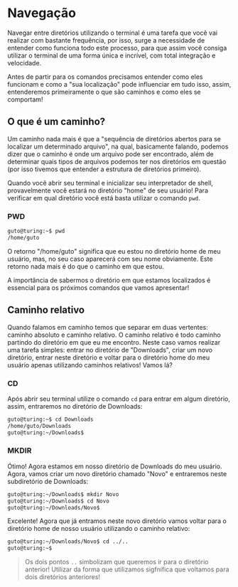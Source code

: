 # Navegação

Navegar entre diretórios utilizando o terminal é uma tarefa que você vai realizar com bastante frequência, por isso, surge a necessidade de entender como funciona todo este processo, para que assim você consiga utilizar o terminal de uma forma única e incrível, com total integração e velocidade.

Antes de partir para os comandos precisamos entender como eles funcionam e como a "sua localização" pode influenciar em tudo isso, assim, entenderemos primeiramente o que são caminhos e como eles se comportam!

## O que é um caminho?

Um caminho nada mais é que a "sequência de diretórios abertos para se localizar um determinado arquivo", na qual, basicamente falando, podemos dizer que o caminho é onde um arquivo pode ser encontrado, além de determinar quais tipos de arquivos podemos ter nos diretórios em questão (por isso tivemos que entender a estrutura de diretórios primeiro).

Quando você abrir seu terminal e inicializar seu interpretador de shell, provavelmente você estará no diretório "home" de seu usuário! Para verificar em qual diretório você está basta utilizar o comando `pwd`.

### PWD

```sh
guto@turing:~$ pwd
/home/guto
```

O retorno "/home/guto" significa que eu estou no diretório home de meu usuário, mas, no seu caso aparecerá com seu nome obviamente. Este retorno nada mais é do que o caminho em que estou.

A importância de sabermos o diretório em que estamos localizados é essencial para os próximos comandos que vamos apresentar!

## Caminho relativo

Quando falamos em caminho temos que separar em duas vertentes: caminho absoluto e caminho relativo. O caminho relativo é todo caminho partindo do diretório em que eu me encontro. Neste caso vamos realizar uma tarefa simples: entrar no diretório de "Downloads", criar um novo diretório, entrar neste diretório e voltar para o diretório home do meu usuário apenas utilizando caminhos relativos! Vamos lá?

### CD

Após abrir seu terminal utilize o comando `cd` para entrar em algum diretório, assim, entraremos no diretório de Downloads:

```sh
guto@turing:~$ cd Downloads
/home/guto/Downloads
guto@turing:~/Downloads$
```

### MKDIR

Ótimo! Agora estamos em nosso diretório de Downloads do meu usuário. Agora, vamos criar um novo diretório chamado "Novo" e entraremos neste subdiretório de Downloads:

```sh
guto@turing:~/Downloads$ mkdir Novo
guto@turing:~/Downloads$ cd Novo
guto@turing:~/Downloads/Novo$
```

Excelente! Agora que já entramos neste novo diretório vamos voltar para o diretório home de nosso usuário utilizando o caminho relativo:

```sh
guto@turing:~/Downloads/Novo$ cd ../..
guto@turing:~$
```
> Os dois pontos `..` simbolizam que queremos ir para o diretório anterior! Utilizar da forma que utilizamos sigfnifica que voltamos para dois diretórios anteriores!

